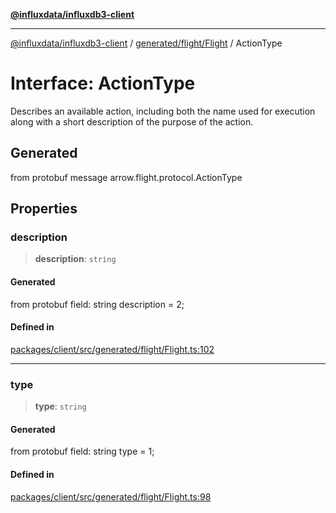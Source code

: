 [**@influxdata/influxdb3-client**](../../../../index.md)

***

[@influxdata/influxdb3-client](../../../../modules.md) / [generated/flight/Flight](../index.md) / ActionType

# Interface: ActionType

Describes an available action, including both the name used for execution
along with a short description of the purpose of the action.

## Generated

from protobuf message arrow.flight.protocol.ActionType

## Properties

### description

> **description**: `string`

#### Generated

from protobuf field: string description = 2;

#### Defined in

[packages/client/src/generated/flight/Flight.ts:102](https://github.com/InfluxCommunity/influxdb3-js/blob/6328be2232de5032f7226e569b6b0154d8900f73/packages/client/src/generated/flight/Flight.ts#L102)

***

### type

> **type**: `string`

#### Generated

from protobuf field: string type = 1;

#### Defined in

[packages/client/src/generated/flight/Flight.ts:98](https://github.com/InfluxCommunity/influxdb3-js/blob/6328be2232de5032f7226e569b6b0154d8900f73/packages/client/src/generated/flight/Flight.ts#L98)
